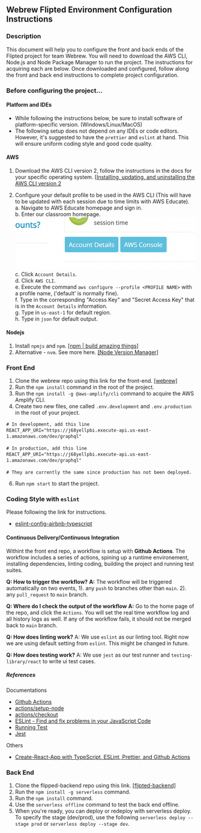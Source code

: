 ## Webrew Flipted Environment Configuration Instructions

### Description

This document will help you to configure the front and back ends of the Flipted project for team Webrew. You will need to download the AWS CLI, Node.js and Node Package Manager to run the project. The instructions for acquiring each are below. Once downloaded and configured, follow along the front and back end instructions to complete project configuration.

### Before configuring the project...

#### Platform and IDEs

+ While following the instructions below, be sure to install software of platform-specific version. (Windows/Linux/MacOS)
+ The following setup does not depend on any IDEs or code editors. However, it's suggested to have the `prettier` and `eslint` at hand. This will ensure uniform coding style and good code quality.

#### AWS

1. Download the AWS CLI version 2, follow the instructions in the docs for your specific operating system. [[Installing, updating, and uninstalling the AWS CLI version 2](https://docs.aws.amazon.com/cli/latest/userguide/install-cliv2.html)

2. Configure your default profile to be used in the AWS CLI (This will have to be updated with each session due to time limits with AWS Educate).<br/>
  a. Navigate to AWS Educate homepage and sign in.<br/>
  b. Enter our classroom homepage.<br/>
  ![aws console](aws_console.png)<br/>
  c. Click `Account Details`.<br/>
  d. Click `AWS CLI`.<br/>
  e. Execute the command `aws configure --profile <PROFILE NAME>` with a profile name, ('default' is normally fine).<br/>
  f. Type in the corresponding "Access Key" and "Secret Access Key" that is in the `Account Details` information.<br/>
  g. Type in `us-east-1` for default region.<br/>
  h. Type in `json` for default output.<br/>
  

#### Nodejs

1. Install `npmjs` and `npm`. [[npm | build amazing things]](https://www.npmjs.com/get-npm)
2. Alternative - `nvm`. See more here. [[Node Version Manager]](https://github.com/nvm-sh/nvm)

### Front End

1. Clone the webrew repo using this link for the front-end. [[webrew]](https://github.com/CPSECapstone/webrew.git)
2. Run the `npm install` command in the root of the project.
3. Run the `npm install -g @aws-amplify/cli` command to acquire the AWS Amplify CLI.
4. Create two new files, one called `.env.development` and `.env.production` in the root of your project.
```
# In development, add this line
REACT_APP_URI="https://j68yellpbi.execute-api.us-east-1.amazonaws.com/dev/graphql"

# In production, add this line
REACT_APP_URI="https://j68yellpbi.execute-api.us-east-1.amazonaws.com/dev/graphql"

# They are currently the same since production has not been deployed.
```

6. Run `npm start` to start the project.

### Coding Style with `eslint`

Please following the link for instructions.
+ [eslint-config-airbnb-typescript](https://www.npmjs.com/package/eslint-config-airbnb-typescript)

#### Continuous Delivery/Continuous Integration

Withint the front end repo, a workflow is setup with **Github Actions**. The workflow includes a series of actions, spining up a runtime environement, installing dependencies, linting coding, building the project and running test suites.

**Q: How to trigger the workflow?**
**A:** The workflow will be triggered automatically on two events,
  1). any `push` to branches other than `main`.
  2). any `pull_request` to `main` branch.

**Q: Where do I check the output of the workflow**
**A:** Go to the home page of the repo, and click the `Actions`. You will set the real time workflow log and all history logs as well. If any of the workflow fails, it should not be merged back to `main` branch.

**Q: How does linting work?**
A: We use `eslint` as our linting tool. Right now we are using default setting from `eslint`. This might be changed in future.

**Q: How does testing work?**
A: We use `jest` as our test runner and `testing-library/react` to write ui test cases.

##### References

Documentations

+ [Github Actions](https://docs.github.com/en/actions)
+ [actions/setup-node](https://github.com/actions/setup-node)
+ [actions/checkout](https://github.com/actions/checkout)
+ [ESLint - Find and fix problems in your JavaScript Code](https://eslint.org/)
+ [Running Test](https://create-react-app.dev/docs/running-tests/)
+ [Jest](https://jestjs.io/)

Others
+ [Create-React-App with TypeScript, ESLint, Prettier, and Github Actions](https://brygrill.medium.com/create-react-app-with-typescript-eslint-prettier-and-github-actions-f3ce6a571c97])

### Back End

1. Clone the flipped-backend repo using this link. [[flipted-backend]](https://github.com/CPSECapstone/flipted-backend.git)
2. Run the `npm install -g serverless` command.
3. Run the `npm install` command.
4. Use the `serverless offline` command to test the back end offline.
5. When you're ready, you can deploy or redeploy with serverless deploy. To specify the stage (dev/prod), use the following `serverless deploy --stage prod` or `serverless deploy --stage dev`.

